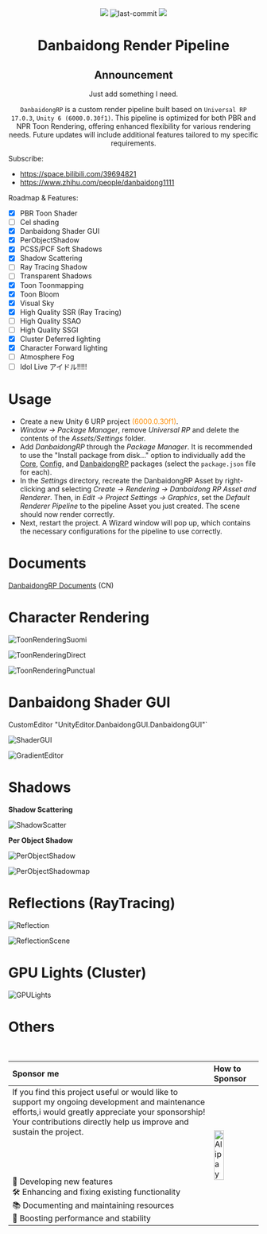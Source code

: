 <div align="center">
<img src="https://img.shields.io/badge/Unity ver-6000.0.30f1-red"/>
<img src="https://img.shields.io/github/last-commit/danbaidong1111/DanbaidongRP" alt="last-commit" />
<img src="https://img.shields.io/badge/Author-Danbaidong-pink"/>

# **Danbaidong Render Pipeline**

## Announcement

Just add something I need.

`DanbaidongRP` is a custom render pipeline built based on `Universal RP 17.0.3`, `Unity 6 (6000.0.30f1)`. This pipeline is optimized for both PBR and NPR Toon Rendering, offering enhanced flexibility for various rendering needs. Future updates will include additional features tailored to my specific requirements.

</div>

Subscribe:

* https://space.bilibili.com/39694821
* https://www.zhihu.com/people/danbaidong1111

Roadmap & Features:

- [x] PBR Toon Shader
- [ ] Cel shading
- [x] Danbaidong Shader GUI
- [x] PerObjectShadow
- [x] PCSS/PCF Soft Shadows
- [x] Shadow Scattering
- [ ] Ray Tracing Shadow
- [ ] Transparent Shadows
- [x] Toon Toonmapping
- [x] Toon Bloom
- [x] Visual Sky
- [x] High Quality SSR (Ray Tracing)
- [ ] High Quality SSAO
- [ ] High Quality SSGI
- [x] Cluster Deferred lighting
- [x] Character Forward lighting
- [ ] Atmosphere Fog
- [ ] Idol Live アイドル!!!!!

# Usage

* Create a new Unity 6 URP project <span style="color: #FF8C00;">(6000.0.30f1)</span>.
* *Window -> Package Manager*, remove *Universal RP* and delete the contents of the *Assets/Settings* folder.
* Add *DanbaidongRP* through the *Package Manager*. It is recommended to use the "Install package from disk..." option to individually add the [Core](https://github.com/danbaidong1111/DanbaidongRPCore), [Config](https://github.com/danbaidong1111/DanbaidongRPConfig), and [DanbaidongRP](https://github.com/danbaidong1111/DanbaidongRP) packages (select the `package.json` file for each).
* In the *Settings* directory, recreate the DanbaidongRP Asset by right-clicking and selecting *Create -> Rendering -> Danbaidong RP Asset and Renderer*. Then, in *Edit -> Project Settings -> Graphics*, set the *Default Renderer Pipeline* to the pipeline Asset you just created. The scene should now render correctly.
* Next, restart the project. A Wizard window will pop up, which contains the necessary configurations for the pipeline to use correctly.

# Documents

[DanbaidongRP Documents](https://miusjun13qu.feishu.cn/docx/EXPtdrNmnox8hkx4mnCcy8QNn2b?from=from_copylink) (CN)

# Character Rendering

![ToonRenderingSuomi](ReadmeAssets~/202409011.png)

![ToonRenderingDirect](ReadmeAssets~/202311071.PNG)

![ToonRenderingPunctual](ReadmeAssets~/202311072.PNG)

# Danbaidong Shader GUI

CustomEditor "UnityEditor.DanbaidongGUI.DanbaidongGUI"`

![ShaderGUI](ReadmeAssets~/202311073.PNG)

![GradientEditor](ReadmeAssets~/202311074.PNG)

# Shadows

**Shadow Scattering**

![ShadowScatter](ReadmeAssets~/202409012.png)

**Per Object Shadow**

![PerObjectShadow](ReadmeAssets~/202311075.PNG)

![PerObjectShadowmap](ReadmeAssets~/202311076.PNG)

# Reflections (RayTracing)

![Reflection](ReadmeAssets~/202409013.png)

![ReflectionScene](ReadmeAssets~/202410021.png)

# GPU Lights (Cluster)

![GPULights](ReadmeAssets~/202409014.png)

# Others
<br>

| Sponsor me | How to Sponsor |
| :------------------------------------------ | :--------------- |
| If you find this project useful or would like to support my ongoing development and maintenance efforts,i would greatly appreciate your sponsorship! <br> Your contributions directly help us improve and sustain the project. <br><br><br><br><br> 🔧 Developing new features  <br> 🛠️ Enhancing and fixing existing functionality <br> 📚 Documenting and maintaining resources <br> 🚀 Boosting performance and stability | <img src="ReadmeAssets~/202501181.png" alt="Alipay" style="width: 50%; height: auto;">|
